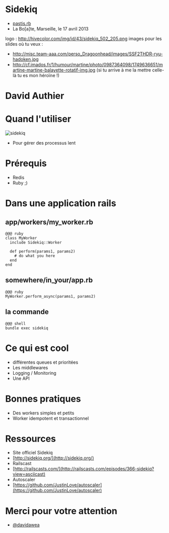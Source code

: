 <!SLIDE bullets>
 
# Sidekiq
* [pastis.rb](http://pastisrb.org)
* La Bo[a]te, Marseille, le 17 avril 2013

logo : http://hivecolor.com/img/id/43/sidekiq_502_205.png
images pour les slides où tu veux :

* http://misc.team-aaa.com/perso_Dragoonhead/images/SSF2THDR-ryu-hadoken.jpg
* http://cf.imados.fr/1/humour/martine/photo/0987364098/1749636651/martine-martine-balayette-rotatif-img.jpg (si tu arrive à me la mettre celle-là tu es mon héroïne !)


<!SLIDE bullets transition=turnUp>

# David Authier

<!SLIDE bullets transition=turnUp>

# Quand l'utiliser

![sidekiq](sidekiq.png)

* Pour gérer des processus lent

<!SLIDE bullets transition=turnUp>

# Prérequis

* Redis
* Ruby ;)

<!SLIDE bullets transition=turnUp>

# Dans une application rails

<!SLIDE bullets transition=turnUp>

## app/workers/my_worker.rb

    @@@ ruby
    class MyWorker
      include Sidekiq::Worker
      
      def perform(params1, params2)
        # do what you here
      end
    end

<!SLIDE bullets transition=turnUp>

## somewhere/in_your/app.rb

    @@@ ruby
    MyWorker.perform_async(params1, params2)

<!SLIDE bullets transition=turnUp>

## la commande

    @@@ shell
    bundle exec sidekiq

<!SLIDE bullets transition=turnUp>

# Ce qui est cool

<!SLIDE bullets transition=turnUp>

* différentes queues et prioritées
* Les middlewares
* Logging / Monitoring
* Une API

<!SLIDE bullets transition=turnUp>

# Bonnes pratiques

<!SLIDE bullets transition=turnUp>

* Des workers simples et petits
* Worker idempotent et transactionnel

<!SLIDE bullets transition=turnUp>

# Ressources
* Site officiel Sidekiq
* [http://sidekiq.org/](http://sidekiq.org/)
* Railscast
* [http://railscasts.com/](http://railscasts.com/episodes/366-sidekiq?view=asciicast)
* Autoscaler
* [https://github.com/JustinLove/autoscaler](https://github.com/JustinLove/autoscaler)

<!SLIDE bullets transition=turnUp>

# Merci pour votre attention
* [@davidawea](https://twitter.com/#!/davidawea)